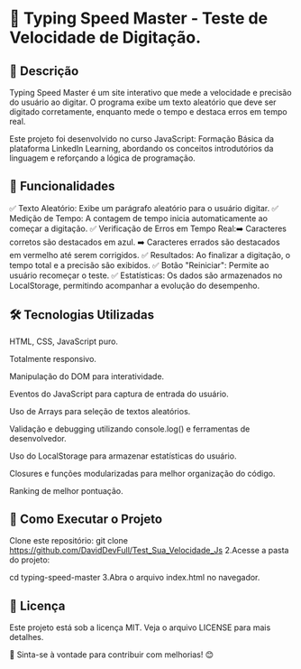 # 🚀 Typing Speed Master - Teste de Velocidade de Digitação.

## 📌 Descrição
Typing Speed Master é um site interativo que mede a velocidade e precisão do usuário ao digitar. O programa exibe um texto aleatório que deve ser digitado corretamente, enquanto mede o tempo e destaca erros em tempo real.

Este projeto foi desenvolvido no curso JavaScript: Formação Básica da plataforma LinkedIn Learning, abordando os conceitos introdutórios da linguagem e reforçando a lógica de programação.
## 🎯 Funcionalidades

✅ Texto Aleatório: Exibe um parágrafo aleatório para o usuário digitar. ✅ Medição de Tempo: A contagem de tempo inicia automaticamente ao começar a digitação. ✅ Verificação de Erros em Tempo Real:➡️ Caracteres corretos são destacados em azul. ➡️ Caracteres errados são destacados em vermelho até serem corrigidos. ✅ Resultados: Ao finalizar a digitação, o tempo total e a precisão são exibidos. ✅ Botão "Reiniciar": Permite ao usuário recomeçar o teste. ✅ Estatísticas: Os dados são armazenados no LocalStorage, permitindo acompanhar a evolução do desempenho.

## 🛠️ Tecnologias Utilizadas

HTML, CSS, JavaScript puro.

Totalmente responsivo.

Manipulação do DOM para interatividade.

Eventos do JavaScript para captura de entrada do usuário.

Uso de Arrays para seleção de textos aleatórios.

Validação e debugging utilizando console.log() e ferramentas de desenvolvedor.

Uso do LocalStorage para armazenar estatísticas do usuário.

Closures e funções modularizadas para melhor organização do código.

Ranking de melhor pontuação.

## 🚀 Como Executar o Projeto

Clone este repositório:
git clone https://github.com/DavidDevFull/Test_Sua_Velocidade_Js
2.Acesse a pasta do projeto:

cd typing-speed-master
3.Abra o arquivo index.html no navegador.

## 📝 Licença

Este projeto está sob a licença MIT. Veja o arquivo LICENSE para mais detalhes.

📢 Sinta-se à vontade para contribuir com melhorias! 😊
